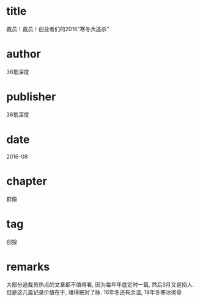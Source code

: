 # title
裁员！裁员！创业者们的2016“寒冬大逃杀”

# author
36氪深度

# publisher
36氪深度

# date
2016-08

# chapter
群像

# tag
创投

# remarks
大部分追裁员热点的文章都不值得看, 因为每年年底定时一篇, 然后3月又是招人. 但是这几篇记录价值在于, 难得把对了脉. 16年冬还有余温, 19年冬寒冰彻骨

